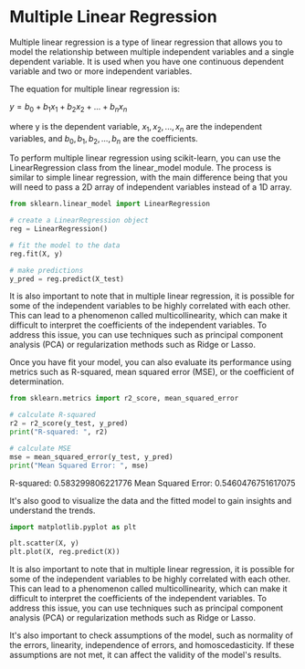 # Multiple Linear Regression

Multiple linear regression is a type of linear regression that allows you to model the relationship between multiple independent variables and a single dependent variable. It is used when you have one continuous dependent variable and two or more independent variables.

The equation for multiple linear regression is:

$y = b_0 + b_1x_1 + b_2x_2 + ... + b_nx_n$

where y is the dependent variable, $x_1, x_2, ..., x_n$ are the independent variables, and $b_0, b_1, b_2, ..., b_n$ are the coefficients.

To perform multiple linear regression using scikit-learn, you can use the LinearRegression class from the linear_model module. The process is similar to simple linear regression, with the main difference being that you will need to pass a 2D array of independent variables instead of a 1D array.



```Python
from sklearn.linear_model import LinearRegression

# create a LinearRegression object
reg = LinearRegression()

# fit the model to the data
reg.fit(X, y)

# make predictions
y_pred = reg.predict(X_test)

```

It is also important to note that in multiple linear regression, it is possible for some of the independent variables to be highly correlated with each other. This can lead to a phenomenon called multicollinearity, which can make it difficult to interpret the coefficients of the independent variables. To address this issue, you can use techniques such as principal component analysis (PCA) or regularization methods such as Ridge or Lasso.

Once you have fit your model, you can also evaluate its performance using metrics such as R-squared, mean squared error (MSE), or the coefficient of determination.

```Python
from sklearn.metrics import r2_score, mean_squared_error

# calculate R-squared
r2 = r2_score(y_test, y_pred)
print("R-squared: ", r2)

# calculate MSE
mse = mean_squared_error(y_test, y_pred)
print("Mean Squared Error: ", mse)
```

R-squared:  0.583299806221776
Mean Squared Error:  0.5460476751617075


It's also good to visualize the data and the fitted model to gain insights and understand the trends.
```Python
import matplotlib.pyplot as plt

plt.scatter(X, y)
plt.plot(X, reg.predict(X))
```

It is also important to note that in multiple linear regression, it is possible for some of the independent variables to be highly correlated with each other. This can lead to a phenomenon called multicollinearity, which can make it difficult to interpret the coefficients of the independent variables. To address this issue, you can use techniques such as principal component analysis (PCA) or regularization methods such as Ridge or Lasso.

It's also important to check assumptions of the model, such as normality of the errors, linearity, independence of errors, and homoscedasticity. If these assumptions are not met, it can affect the validity of the model's results.

